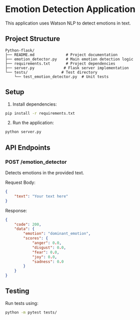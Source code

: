 # Emotion Detection Application

This application uses Watson NLP to detect emotions in text.

## Project Structure

```
Python-flask/
├── README.md              # Project documentation
├── emotion_detector.py    # Main emotion detection logic
├── requirements.txt       # Project dependencies
├── server.py             # Flask server implementation
└── tests/               # Test directory
    └── test_emotion_detector.py  # Unit tests
```

## Setup

1. Install dependencies:
```bash
pip install -r requirements.txt
```

2. Run the application:
```bash
python server.py
```

## API Endpoints

### POST /emotion_detector

Detects emotions in the provided text.

Request Body:
```json
{
    "text": "Your text here"
}
```

Response:
```json
{
    "code": 200,
    "data": {
        "emotion": "dominant_emotion",
        "scores": {
            "anger": 0.0,
            "disgust": 0.0,
            "fear": 0.0,
            "joy": 0.0,
            "sadness": 0.0
        }
    }
}
```

## Testing

Run tests using:
```bash
python -m pytest tests/
```
